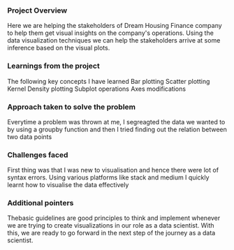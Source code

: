### Project Overview

 Here we are helping the stakeholders of Dream Housing Finance company to help them get visual insights on the company's operations. Using the data visualization techniques we can help the stakeholders arrive at some inference based on the visual plots.


### Learnings from the project

 The following key concepts I have learned 
Bar plotting
Scatter plotting
Kernel Density plotting
Subplot operations
Axes modifications


### Approach taken to solve the problem

 Everytime a problem was thrown at me, I segreagted the data we wanted to by using a groupby function and then I tried finding out the relation between two data points


### Challenges faced

 First thing was that I was new to visualisation and hence there were lot of syntax errors. Using various platforms like stack and medium I quickly learnt how to visualise the data effectively


### Additional pointers

 Thebasic guidelines are good principles to think and implement whenever we are trying to create visualizations in our role as a data scientist. With this, we are ready to go forward in the next step of the journey as a data scientist.


